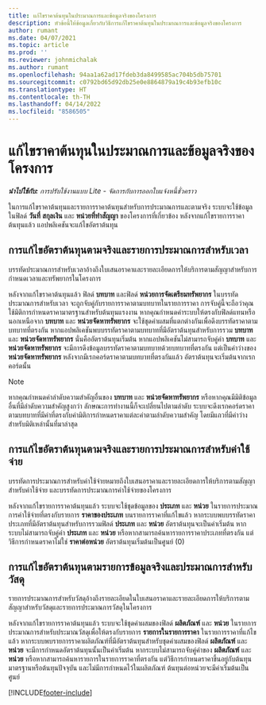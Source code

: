 ```yaml
---
title: แก้ไขราคาต้นทุนในประมาณการและข้อมูลจริงของโครงการ
description: หัวข้อนี้ให้ข้อมูลเกี่ยวกับวิธีการแก้ไขราคาต้นทุนในประมาณการและข้อมูลจริงของโครงการ
author: rumant
ms.date: 04/07/2021
ms.topic: article
ms.prod: ''
ms.reviewer: johnmichalak
ms.author: rumant
ms.openlocfilehash: 94aa1a62ad17fdeb3da8499585ac704b5db75701
ms.sourcegitcommit: c0792bd65d92db25e0e8864879a19c4b93efb10c
ms.translationtype: HT
ms.contentlocale: th-TH
ms.lasthandoff: 04/14/2022
ms.locfileid: "8586505"
---
```

# <a name="resolve-cost-prices-on-project-estimates-and-actuals"></a>แก้ไขราคาต้นทุนในประมาณการและข้อมูลจริงของโครงการ 

_**นำไปใช้กับ:** การปรับใช้งานแบบ Lite - จัดการกับการออกใบแจ้งหนี้ชั่วคราว_

ในการแก้ไขราคาต้นทุนและรายการราคาต้นทุนสำหรับการประมาณการและตามจริง ระบบจะใช้ข้อมูลในฟิลด์ **วันที่** **สกุลเงิน** และ **หน่วยที่ทำสัญญา** ของโครงการที่เกี่ยวข้อง หลังจากแก้ไขรายการราคาต้นทุนแล้ว แอปพลิเคชันจะแก้ไขอัตราต้นทุน

## <a name="resolving-cost-rates-on-actual-and-estimate-lines-for-time"></a>การแก้ไขอัตราต้นทุนตามจริงและรายการประมาณการสำหรับเวลา

บรรทัดประมาณการสำหรับเวลาอ้างถึงใบเสนอราคาและรายละเอียดการให้บริการตามสัญญาสำหรับการกำหนดเวลาและทรัพยากรในโครงการ

หลังจากแก้ไขราคาต้นทุนแล้ว ฟิลด์ **บทบาท** และฟิลด์ **หน่วยการจัดเตรียมทรัพยากร** ในบรรทัดประมาณการสำหรับเวลา จะถูกจับคู่กับรายการราคาตามบทบาทในรายการราคา การจับคู่นี้จะถือว่าคุณใช้มิติการกำหนดราคามาตรฐานสำหรับต้นทุนแรงงาน หากคุณกำหนดค่าระบบให้ตรงกับฟิลด์แทนหรือนอกเหนือจาก **บทบาท** และ **หน่วยจัดหาทรัพยากร** จะใช้ชุดค่าผสมที่แตกต่างกันเพื่อดึงบรรทัดราคาตามบทบาทที่ตรงกัน หากแอปพลิเคชันพบบรรทัดราคาตามบทบาทที่มีอัตราต้นทุนสำหรับการรวม **บทบาท** และ **หน่วยจัดหาทรัพยากร** นั่นคืออัตราต้นทุนเริ่มต้น หากแอปพลิเคชันไม่สามารถจับคู่ค่า **บทบาท** และ **หน่วยจัดหาทรัพยากร** จะมีการดึงข้อมูลบรรทัดราคาตามบทบาทด้วยบทบาทที่ตรงกัน แต่เป็นค่าว่างของ **หน่วยจัดหาทรัพยากร** หลังจากมีเรกคอร์ดราคาตามบทบาทที่ตรงกันแล้ว อัตราต้นทุนจะเริ่มต้นจากเรกคอร์ดนั้น 

> [!NOTE]
> หากคุณกำหนดค่าลำดับความสำคัญอื่นของ **บทบาท** และ **หน่วยจัดหาทรัพยากร** หรือหากคุณมีมิติข้อมูลอื่นที่มีลำดับความสำคัญสูงกว่า ลักษณะการทำงานนี้ก็จะเปลี่ยนไปตามลำดับ ระบบจะดึงเรกคอร์ดราคาตามบทบาทที่มีค่าที่ตรงกับค่ามิติการกำหนดราคาแต่ละค่าตามลำดับความสำคัญ โดยมีแถวที่มีค่าว่างสำหรับมิติเหล่านั้นที่มาล่าสุด

## <a name="resolving-cost-rates-on-actual-and-estimate-lines-for-expense"></a>การแก้ไขอัตราต้นทุนตามจริงและรายการประมาณการสำหรับค่าใช้จ่าย

บรรทัดการประมาณการสำหรับค่าใช้จ่ายหมายถึงใบเสนอราคาและรายละเอียดการให้บริการตามสัญญาสำหรับค่าใช้จ่าย และบรรทัดการประมาณการค่าใช้จ่ายของโครงการ

หลังจากแก้ไขรายการราคาต้นทุนแล้ว ระบบจะใช้ชุดข้อมูลของ **ประเภท** และ **หน่วย** ในรายการประมาณการค่าใช้จ่ายที่ตรงกับรายการ **ราคาของประเภท** บนรายการราคาที่แก้ไขแล้ว หากระบบพบบรรทัดราคาประเภทที่มีอัตราต้นทุนสำหรับการรวมฟิลด์ **ประเภท** และ **หน่วย** อัตราต้นทุนจะเป็นค่าเริ่มต้น หากระบบไม่สามารถจับคู่ค่า **ประเภท** และ **หน่วย** หรือหากสามารถค้นหารายการราคาประเภทที่ตรงกัน แต่วิธีการกำหนดราคาไม่ใช่ **ราคาต่อหน่วย** อัตราต้นทุนเริ่มต้นเป็นศูนย์ (0)

## <a name="resolving-cost-rates-on-actual-and-estimate-lines-for-material"></a>การแก้ไขอัตราต้นทุนตามรายการข้อมูลจริงและประมาณการสำหรับวัสดุ

รายการประมาณการสำหรับวัสดุอ้างถึงรายละเอียดในใบเสนอราคาและรายละเอียดการให้บริการตามสัญญาสำหรับวัสดุและรายการประมาณการวัสดุในโครงการ

หลังจากแก้ไขรายการราคาต้นทุนแล้ว ระบบจะใช้ชุดค่าผสมของฟิลด์ **ผลิตภัณฑ์** และ **หน่วย** ในรายการประมาณการสำหรับประมาณวัสดุเพื่อให้ตรงกับรายการ **รายการในรายการราคา** ในรายการราคาที่แก้ไขแล้ว หากระบบพบรายการราคาผลิตภัณฑ์ที่มีอัตราต้นทุนสำหรับชุดค่าผสมของฟิลด์ **ผลิตภัณฑ์** และ **หน่วย** จะมีการกำหนดอัตราต้นทุนนั้นเป็นค่าเริ่มต้น หากระบบไม่สามารถจับคู่ค่าของ **ผลิตภัณฑ์** และ **หน่วย** หรือหากสามารถค้นหารายการในรายการราคาที่ตรงกัน แต่วิธีการกำหนดราคาขึ้นอยู่กับต้นทุนมาตรฐานหรือต้นทุนปัจจุบัน และไม่มีการกำหนดไว้ในผลิตภัณฑ์ ต้นทุนต่อหน่วยจะมีค่าเริ่มต้นเป็นศูนย์


[!INCLUDE[footer-include](../../includes/footer-banner.md)]
